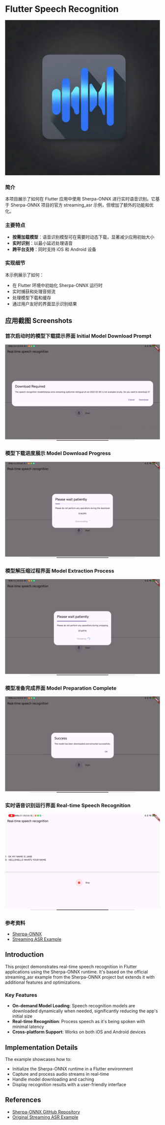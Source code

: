 # Flutter Speech Recognition
![need_download](./assets/images/logo.jpg)  

### 简介

本项目展示了如何在 Flutter 应用中使用 Sherpa-ONNX 进行实时语音识别。它基于 Sherpa-ONNX 项目的官方 streaming_asr 示例，但增加了额外的功能和优化。

### 主要特点

- **按需加载模型**：语音识别模型可在需要时动态下载，显著减少应用初始大小
- **实时识别**：以最小延迟处理语音
- **跨平台支持**：同时支持 iOS 和 Android 设备

### 实现细节

本示例展示了如何：
- 在 Flutter 环境中初始化 Sherpa-ONNX 运行时
- 实时捕获和处理音频流
- 处理模型下载和缓存
- 通过用户友好的界面显示识别结果
## 应用截图 Screenshots

### 首次启动时的模型下载提示界面 Initial Model Download Prompt
![need_download](./assets/images/need_download.jpg)  

### 模型下载进度展示 Model Download Progress
![downloading](./assets/images/downloading.jpg)  

### 模型解压缩过程界面 Model Extraction Process
![unzipping](./assets/images/unzipping.jpg)  

### 模型准备完成界面 Model Preparation Complete
![finished_download](./assets/images/finished_download.jpg)  

### 实时语音识别运行界面 Real-time Speech Recognition
![speech_recognition](./assets/images/speech_recognition.jpg)  


### 参考资料

- [Sherpa-ONNX](https://github.com/k2-fsa/sherpa-onnx)
- [Streaming ASR Example](https://github.com/k2-fsa/sherpa-onnx/tree/master/flutter-examples/streaming_asr)


## Introduction

This project demonstrates real-time speech recognition in Flutter applications using the Sherpa-ONNX runtime. It's based on the official streaming_asr example from the Sherpa-ONNX project but extends it with additional features and optimizations.

### Key Features

- **On-demand Model Loading**: Speech recognition models are downloaded dynamically when needed, significantly reducing the app's initial size
- **Real-time Recognition**: Process speech as it's being spoken with minimal latency
- **Cross-platform Support**: Works on both iOS and Android devices

## Implementation Details

The example showcases how to:
- Initialize the Sherpa-ONNX runtime in a Flutter environment
- Capture and process audio streams in real-time
- Handle model downloading and caching
- Display recognition results with a user-friendly interface

## References

- [Sherpa-ONNX GitHub Repository](https://github.com/k2-fsa/sherpa-onnx)
- [Original Streaming ASR Example](https://github.com/k2-fsa/sherpa-onnx/tree/master/flutter-examples/streaming_asr)
